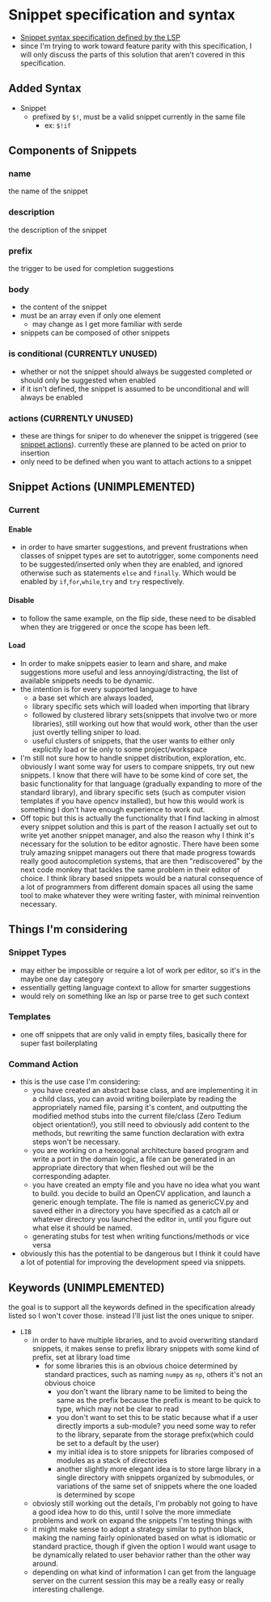 # Snippet specification and syntax

- [Snippet syntax specification defined by the LSP](https://github.com/microsoft/language-server-protocol/blob/master/snippetSyntax.md)
- since I'm trying to work toward feature parity with this specification, I will only discuss the parts of this solution that aren't covered in this specification.

## Added Syntax

- Snippet
  - prefixed by `$!`, must be a valid snippet currently in the same file
    - ex: `$!if`
  
## Components of Snippets

### name

  the name of the snippet

### description

  the description of the snippet

### prefix

the trigger to be used for completion suggestions

### body

- the content of the snippet
- must be an array even if only one element
  - may change as I get more familiar with serde
- snippets can be composed of other snippets

### is conditional (CURRENTLY UNUSED)

- whether or not the snippet should always be suggested completed or should only be suggested when enabled
- if it isn't defined, the snippet is assumed to be unconditional and will always be enabled

### actions (CURRENTLY UNUSED)

- these are things for sniper to do whenever the snippet is triggered (see [snippet actions](#snippet-actions)). currently these are planned to be acted on prior to insertion
- only need to be defined when you want to attach actions to a snippet

## Snippet Actions (UNIMPLEMENTED)

### Current

#### Enable

- in order to have smarter suggestions, and prevent frustrations when classes of snippet types are set to autotrigger, some components need to be suggested/inserted only when they are enabled, and ignored otherwise such as statements `else` and `finally`. Which would be enabled by `if`,`for`,`while`,`try` and `try` respectively.

#### Disable

- to follow the same example, on the flip side, these need to be disabled when they are triggered or once the scope has been left.

#### Load

- In order to make snippets easier to learn and share, and make suggestions more useful and less annoying/distracting, the list of available snippets needs to be dynamic.
- the intention is for every supported language to have
  - a base set which are always loaded,
  - library specific sets which will loaded when importing that library
  - followed by clustered library sets(snippets that involve two or more libraries), still working out how that would work, other than the user just overtly telling sniper to load.
  - useful clusters of snippets, that the user wants to either only explicitly load or tie only to some project/workspace
- I'm still not sure how to handle snippet distribution, exploration, etc. obviously I want some way for users to compare snippets, try out new snippets. I know that there will have to be some kind of core set, the basic functionality for that language (gradually expanding to more of the standard library), and library specific sets (such as computer vision templates if you have opencv installed), but how this would work is something I don't have enough experience to work out.
- Off topic but this is actually the functionality that I find lacking in almost every snippet solution and this is part of the reason I actually set out to write yet another snippet manager, and also the reason why I think it's necessary for the solution to be editor agnostic. There have been some truly amazing snippet managers out there that made progress towards really good autocompletion systems, that are then "rediscovered" by the next code monkey that tackles the same problem in their editor of choice. I think library based snippets would be a natural consequence of a lot of programmers from different domain spaces all using the same tool to make whatever they were writing faster, with minimal reinvention necessary.

## Things I'm considering

### Snippet Types

- may either be impossible or require a lot of work per editor, so it's in the maybe one day category
- essentially getting language context to allow for smarter suggestions
- would rely on something like an lsp or parse tree to get such context

### Templates

- one off snippets that are only valid in empty files, basically there for super fast boilerplating

### Command Action

- this is the use case I'm considering:
  - you have created an abstract base class, and are implementing it in a child class, you can avoid writing boilerplate by reading the appropriately named file, parsing it's content, and outputting the modified method stubs into the current file/class (Zero Tedium object orientation!), you still need to obviously add content to the methods, but rewriting the same function declaration with extra steps won't be necessary.
  - you are working on a hexogonal architecture based program and write a port in the domain logic, a file can be generated in an appropriate directory that when fleshed out will be the corresponding adapter.
  - you have created an empty file and you have no idea what you want to build. you decide to build an OpenCV application, and launch a generic enough template. The file is named as genericCV.py and saved either in a directory you have specified as a catch all or whatever directory you launched the editor in, until you figure out what else it should be named.
  - generating stubs for test when writing functions/methods or vice versa
- obviously this has the potential to be dangerous but I think it could have a lot of potential for improving the development speed via snippets.

## Keywords (UNIMPLEMENTED)

the goal is to support all the keywords defined in the specification already listed so I won't cover those. instead I'll just list the ones unique to sniper.

- `LIB`
  - in order to have multiple libraries, and to avoid overwriting standard snippets, it makes sense to prefix library snippets with some kind of prefix, set at library load time
    - for some libraries this is an obvious choice determined by standard practices, such as naming `numpy` as `np`, others it's not an obvious choice
      - you don't want the library name to be limited to being the same as the prefix because the prefix is meant to be quick to type, which may not be clear to read
      - you don't want to set this to be static because what if a user directly imports a sub-module? you need some way to refer to the library, separate from the storage prefix(which could be set to a default by the user)
      - my initial idea is to store snippets for libraries composed of modules as a stack of directories
      - another slightly more elegant idea is to store large library in a single directory with snippets organized by submodules, or variations of the same set of snippets where the one loaded is determined by scope
  - obviosly still working out the details, I'm probably not going to have a good idea how to do this, until I solve the more immediate problems and work on expand the snippets I'm testing things with
  - it might make sense to adopt a strategy similar to python black, making the naming fairly opinionated based on what is idiomatic or standard practice, though if given the option I would want usage to be dynamically related to user behavior rather than the other way around.
  - depending on what kind of information I can get from the language server on the current session this may be a really easy or really interesting challenge.
  
